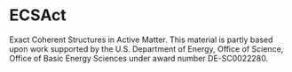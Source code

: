# ECSAct
Exact Coherent Structures in Active Matter.
This material is partly based upon work supported by the U.S. Department of Energy, Office of Science, Office of Basic Energy Sciences under award number DE-SC0022280.
